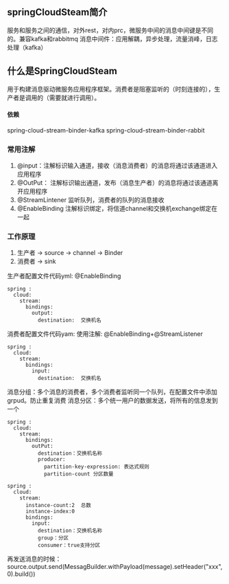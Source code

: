 ## springCloudSteam简介
服务和服务之间的通信，对外rest，对内prc，微服务中间的消息中间键是不同的。兼容kafka和rabbitmq
消息中间件：应用解耦，异步处理，流量消峰，日志处理（kafka）

## 什么是SpringCloudSteam
用于构建消息驱动微服务应用程序框架。消费者是阻塞监听的（时刻连接的），生产者是调用的（需要就进行调用）。

#### 依赖
spring-cloud-stream-binder-kafka
spring-cloud-stream-binder-rabbit

### 常用注解
1. @input：注解标识输入通道，接收（消息消费者）的消息将通过该通道进入应用程序
2. @OutPut： 注解标识输出通道，发布（消息生产者）的消息将通过该通道离开应用程序
3. @StreamLintener 监听队列，消费者的队列的消息接收
4. @EnableBinding 注解标识绑定，将信道channel和交换机exchange绑定在一起

### 工作原理
1. 生产者 -> source -> channel ->  Binder
2. 消费者 -> sink 

生产者配置文件代码yml: @EnableBinding
```
spring :
  cloud:
    stream:
      bindings:
        output:
          destination:  交换机名
```
消费者配置文件代码yam:   使用注解: @EnableBinding+@StreamListener
```
spring :
  cloud:
    stream:
      bindings:
        input:
          destination:  交换机名
```

消息分组：多个消息的消费者，多个消费者监听同一个队列，在配置文件中添加grpud。防止重复消费
消息分区：多个统一用户的数据发送，将所有的信息发到一个
```
spring :
  cloud:
    stream:
      bindings:
        outPut:
          destination：交换机名称
          producer:
            partition-key-expression: 表达式规则
            partition-count 分区数量
```
```
spring :
  cloud:
    stream:
      instance-count:2  总数
      instance-index:0 
      bindings:
        input:
          destination：交换机名称
          group：分区
          consumer：true支持分区
```
再发送消息的时候：source.output.send(MessagBuilder.withPayload(message).setHeader("xxx",0).build())

